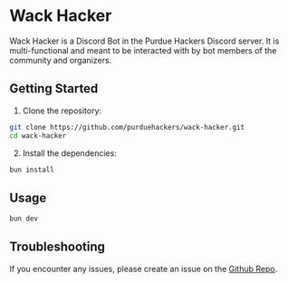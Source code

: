 # Wack Hacker

Wack Hacker is a Discord Bot in the Purdue Hackers Discord server. It is multi-functional
and meant to be interacted with by bot members of the community and organizers.

## Getting Started

1. Clone the repository:

```bash
git clone https://github.com/purduehackers/wack-hacker.git
cd wack-hacker
```

2. Install the dependencies:

```bash
bun install
```

## Usage

```bash
bun dev
```

## Troubleshooting

If you encounter any issues, please create an issue on the [Github Repo](https://github.com/purduehackers/wack-hacker/issues).
